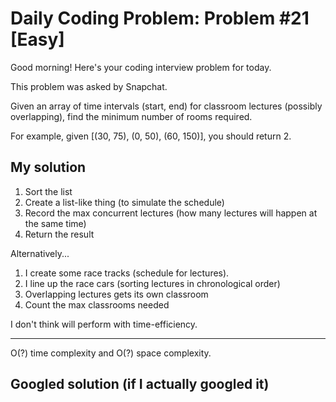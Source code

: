 # Daily Coding Problem: Problem #21 [Easy]

Good morning! Here's your coding interview problem for today.

This problem was asked by Snapchat.

Given an array of time intervals (start, end) for classroom lectures (possibly overlapping), find the minimum number of rooms required.

For example, given [(30, 75), (0, 50), (60, 150)], you should return 2.

## My solution

1. Sort the list
2. Create a list-like thing (to simulate the schedule)
3. Record the max concurrent lectures (how many lectures will happen at the same time)
4. Return the result

Alternatively...

1. I create some race tracks (schedule for lectures).
2. I line up the race cars (sorting lectures in chronological order)
3. Overlapping lectures gets its own classroom
4. Count the max classrooms needed

I don't think will perform with time-efficiency.

----

O(?) time complexity and O(?) space complexity.

## Googled solution (if I actually googled it)
